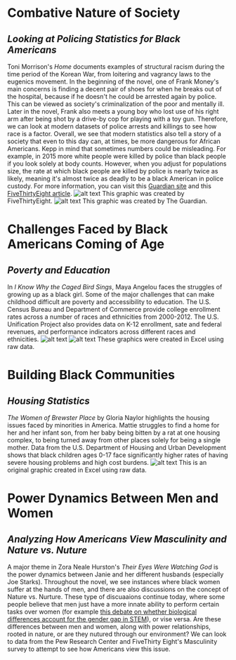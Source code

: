# **Combative Nature of Society**
## *Looking at Policing Statistics for Black Americans*
Toni Morrison's *Home* documents examples of structural racism during the time period of the Korean War, from loitering and vagrancy laws to the eugenics movement.  In the beginning of the novel, one of Frank Money's main concerns is finding a decent pair of shoes for when he breaks out of the hospital, because if he doesn't he could be arrested again by police.  This can be viewed as society's criminalization of the poor and mentally ill.  Later in the novel, Frank also meets a young boy who lost use of his right arm after being shot by a drive-by cop for playing with a toy gun.  Therefore, we can look at modern datasets of police arrests and killings to see how race is a factor.  Overall, we see that modern statistics also tell a story of a society that even to this day can, at times, be more dangerous for African Americans.  Kepp in mind that sometimes numbers could be misleading.  For example, in 2015 more white people were killed by police than black people if you look solely at body counts.  However, when you adjust for populations size, the rate at which black people are killed by police is nearly twice as likely, meaning it's almost twice as deadly to be a black American in police custody.  For more information, you can visit this [Guardian site](https://www.theguardian.com/us-news/series/counted-us-police-killings) and this [FiveThirtyEight article](https://fivethirtyeight.com/features/being-arrested-is-nearly-twice-as-deadly-for-african-americans-as-whites/).
![alt text](https://github.com/aazariaz/aazariaz.github.io/blob/master/graph5.PNG?raw=true)
This graphic was created by FiveThirtyEight.
![alt text](https://github.com/aazariaz/aazariaz.github.io/blob/master/graph7.PNG?raw=true)
This graphic was created by The Guardian.


# **Challenges Faced by Black Americans Coming of Age**
## *Poverty and Education*
In *I Know Why the Caged Bird Sings*, Maya Angelou faces the struggles of growing up as a black girl.  Some of the major challenges that can make childhood difficult are poverty and accessibility to education.  The U.S. Census Bureau and Department of Commerce provide college enrollment rates across a number of races and ethnicities from 2000-2012.  The U.S. Unification Project also provides data on K-12 enrollment, sate and federal revenues, and performance indicators across different races and ethnicities.
![alt text](https://github.com/aazariaz/aazariaz.github.io/blob/master/graph1%20(3).jpg?raw=true)
![alt text](https://github.com/aazariaz/aazariaz.github.io/blob/master/graph4%20(2).png?raw=true)
These graphics were created in Excel using raw data.

# **Building Black Communities**
## *Housing Statistics*
*The Women of Brewster Place* by Gloria Naylor highlights the housing issues faced by minorities in America.  Mattie struggles to find a home for her and her infant son, from her baby being bitten by a rat at one housing complex, to being turned away from other places solely for being a single mother.  Data from the U.S. Department of Housing and Urban Development shows that black children ages 0-17 face significantly higher rates of having severe housing problems and high cost burdens.
![alt text](https://github.com/aazariaz/aazariaz.github.io/blob/master/chart8%20(2).png?raw=true)
This is an original graphic created in Excel using raw data.

# **Power Dynamics Between Men and Women**
## *Analyzing How Americans View Masculinity and Nature vs. Nuture*
A major theme in Zora Neale Hurston's *Their Eyes Were Watching God* is the power dynamics between Janie and her different husbands (especially Joe Starks).  Throughout the novel, we see instances where black women suffer at the hands of men, and there are also discussions on the concept of Nature vs. Nurture.  These type of discuaaions continue today, where some people believe that men just have a more innate ability to perform certain tasks over women (for example [this debate on whether biological differences account for the gender gap in STEM](https://www.businessinsider.com/google-james-damore-fired-tech-gender-gap-science-2017-8)), or vise versa.  Are these differences between men and women, along with power relationships, rooted in nature, or are they nutured through our environment?  We can look to data from the Pew Research Center and FiveThirty Eight's Masculinity survey to attempt to see how Americans view this issue.
